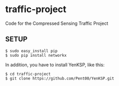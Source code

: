 traffic-project
===============

Code for the Compressed Sensing Traffic Project

SETUP
-----
    $ sudo easy_install pip
    $ sudo pip install networkx

In addition, you have to install YenKSP, like this:

    $ cd traffic-project
    $ git clone https://github.com/Pent00/YenKSP.git
